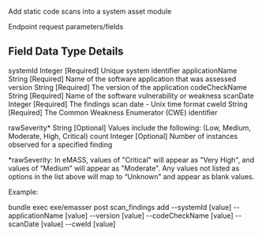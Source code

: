 Add static code scans into a system asset module

Endpoint request parameters/fields

Field                   Data Type  Details
-------------------------------------------------------------------------------------------------
systemId                Integer    [Required] Unique system identifier
applicationName         String     [Required] Name of the software application that was assessed
version                 String     [Required] The version of the application
codeCheckName           String     [Required] Name of the software vulnerability or weakness
scanDate                Integer    [Required] The findings scan date - Unix time format
cweId                   String     [Required] The Common Weakness Enumerator (CWE) identifier

rawSeverity*            String     [Optional] Values include the following: (Low, Medium, Moderate, High, Critical)
count                   Integer    [Optional] Number of instances observed for a specified finding

*rawSeverity: In eMASS, values of "Critical" will appear as "Very High", and values of “Medium” will appear as "Moderate". Any values not listed as options in the list above will map to “Unknown” and appear as blank values.

Example:

bundle exec exe/emasser post scan_findings add --systemId [value] --applicationName [value] --version [value] --codeCheckName [value] --scanDate [value] --cweId [value]
